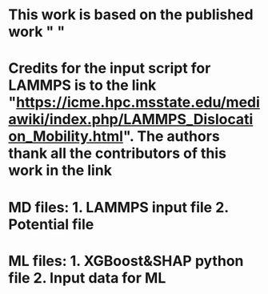 # This work is based on the published work " "

# Credits for the input script for LAMMPS is to the link "https://icme.hpc.msstate.edu/mediawiki/index.php/LAMMPS_Dislocation_Mobility.html". The authors thank all the contributors of this work in the link

# MD files: 1. LAMMPS input file 2. Potential file
# ML files: 1. XGBoost&SHAP python file 2. Input data for ML 



